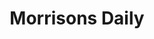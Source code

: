 ---
title: "Morrisons Daily"
url: /kettering/morrisons-daily-northfield-avenue/
shop: Lebensmittel
---